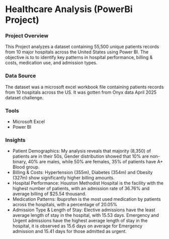 # Healthcare Analysis (PowerBi Project)

### Project Overview
This Project analyzes a dataset containing 55,500 unique patients records from 10 major hospitals across the United States using Power BI. The objective is to to identify key patterns in hospital performance, billing & costs, medication use, and admission types.

### Data Source
The dataset was a microsoft excel workbook file containing patients records from 10 hospitals across the US. It was gotten from Onyx data April 2025 dataset challenge.

### Tools
- Microsoft Excel
- Power BI

### Insights
-  Patient Demographics: My analysis reveals that majority (8,350) of patients are in their 50s, Gender distribution showed that 10% are non-binary, 40% are males, while 50% are females, 35% of patients have A+ Blood group. 
-    Billing & Costs: Hypertension (355m), Diabetes (354m) and Obesity (327m) show significantly higher billing amounts.
- Hospital Performance: Houston Methodist Hospital is the facility with the highest number of patients, with an admission rate of 36.76% and average billing of $25.54 thousand.
- Medication Patterns: Ibuprofen is the most used medication by patients across the hospitals, with a percentage of 20.05%
- Admission Type & Length of Stay: Elective admissions have the least average length of stay in the hospital, with 15.53 days. Emergency and Urgent admissions have the highest average length of stay in the hospital, it is observed as 15.6 days on average for Emergency admission and 15.41 days for those admitted as urgent.

